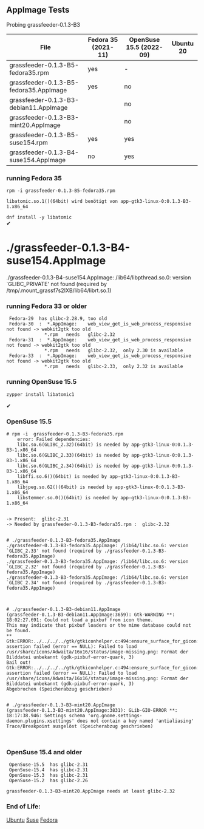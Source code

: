 ## AppImage Tests

Probing  grassfeeder-0.1.3-B3

| File                                      | Fedora 35 (2021-11) | OpenSuse 15.5 (2022-09) | Ubuntu 20 |
| ---- | ---- | ---- | ---- |
| grassfeeder-0.1.3-B5-fedora35.rpm         | yes   | -   | |
| grassfeeder-0.1.3-B5-fedora35.AppImage    | yes   | no  | |
| grassfeeder-0.1.3-B3-debian11.AppImage    |       | no  | |
| grassfeeder-0.1.3-B3-mint20.AppImage      |       | no  | |  
| grassfeeder-0.1.3-B5-suse154.rpm          | yes   | yes | 
| grassfeeder-0.1.3-B4-suse154.AppImage     | no    | yes |

### running Fedora 35

` rpm -i grassfeeder-0.1.3-B5-fedora35.rpm ` 

    libatomic.so.1()(64bit) wird benötigt von app-gtk3-linux-0:0.1.3-B3-1.x86_64
` dnf install -y libatomic  `  
&#x2714;


# ./grassfeeder-0.1.3-B4-suse154.AppImage
./grassfeeder-0.1.3-B4-suse154.AppImage: /lib64/libpthread.so.0: version `GLIBC_PRIVATE' not found (required by /tmp/.mount_grassf7s2IXB/lib64/librt.so.1)


### running Fedora 33 or older
     Fedora-29  has glibc-2.28.9, too old
     Fedora-30  :  *.AppImage:    web_view_get_is_web_process_responsive  not found -> webkit2gtk too old
                  *.rpm   needs   glibc-2.32
     Fedora-31  :  *.AppImage:    web_view_get_is_web_process_responsive  not found -> webkit2gtk too old
                  *.rpm   needs   glibc-2.32,  only 2.30 is available
     Fedora-33  :  *.AppImage:    web_view_get_is_web_process_responsive  not found -> webkit2gtk too old
                  *.rpm   needs   glibc-2.33,  only 2.32 is available
                       


### running  OpenSuse 15.5
`zypper install libatomic1  ` 

&#x2714;




### OpenSuse  15.5
```
# rpm -i  grassfeeder-0.1.3-B3-fedora35.rpm 
    error: Failed dependencies:
    libc.so.6(GLIBC_2.32)(64bit) is needed by app-gtk3-linux-0:0.1.3-B3-1.x86_64
    libc.so.6(GLIBC_2.33)(64bit) is needed by app-gtk3-linux-0:0.1.3-B3-1.x86_64
    libc.so.6(GLIBC_2.34)(64bit) is needed by app-gtk3-linux-0:0.1.3-B3-1.x86_64
    libffi.so.6()(64bit) is needed by app-gtk3-linux-0:0.1.3-B3-1.x86_64
    libjpeg.so.62()(64bit) is needed by app-gtk3-linux-0:0.1.3-B3-1.x86_64
    libstemmer.so.0()(64bit) is needed by app-gtk3-linux-0:0.1.3-B3-1.x86_64


-> Present:  glibc-2.31    
-> Needed by grassfeeder-0.1.3-B3-fedora35.rpm :  glibc-2.32


# ./grassfeeder-0.1.3-B3-fedora35.AppImage 
./grassfeeder-0.1.3-B3-fedora35.AppImage: /lib64/libc.so.6: version `GLIBC_2.33' not found (required by ./grassfeeder-0.1.3-B3-fedora35.AppImage)
./grassfeeder-0.1.3-B3-fedora35.AppImage: /lib64/libc.so.6: version `GLIBC_2.32' not found (required by ./grassfeeder-0.1.3-B3-fedora35.AppImage)
./grassfeeder-0.1.3-B3-fedora35.AppImage: /lib64/libc.so.6: version `GLIBC_2.34' not found (required by ./grassfeeder-0.1.3-B3-fedora35.AppImage)

    
    
# ./grassfeeder-0.1.3-B3-debian11.AppImage 
(grassfeeder-0.1.3-B3-debian11.AppImage:3659): Gtk-WARNING **: 18:02:27.691: Could not load a pixbuf from icon theme.
This may indicate that pixbuf loaders or the mime database could not be found.
**
Gtk:ERROR:../../../../gtk/gtkiconhelper.c:494:ensure_surface_for_gicon: assertion failed (error == NULL): Failed to load /usr/share/icons/Adwaita/16x16/status/image-missing.png: Format der Bilddatei unbekannt (gdk-pixbuf-error-quark, 3)
Bail out! Gtk:ERROR:../../../../gtk/gtkiconhelper.c:494:ensure_surface_for_gicon: assertion failed (error == NULL): Failed to load /usr/share/icons/Adwaita/16x16/status/image-missing.png: Format der Bilddatei unbekannt (gdk-pixbuf-error-quark, 3)
Abgebrochen (Speicherabzug geschrieben)


# ./grassfeeder-0.1.3-B3-mint20.AppImage 
(grassfeeder-0.1.3-B3-mint20.AppImage:3831): GLib-GIO-ERROR **: 18:17:38.946: Settings schema 'org.gnome.settings-daemon.plugins.xsettings' does not contain a key named 'antialiasing'
Trace/Breakpoint ausgelöst (Speicherabzug geschrieben)

    
```

### OpenSuse  15.4 and older
     OpenSuse-15.5  has glibc-2.31
     OpenSuse-15.4  has glibc-2.31
     OpenSuse-15.3  has glibc-2.31
     OpenSuse-15.2  has glibc-2.26

    grassfeeder-0.1.3-B3-mint20.AppImage needs at least glibc-2.32


     



### End of Life: 
[Ubuntu](https://endoflife.date/ubuntu) [Suse](https://endoflife.date/opensuse) [Fedora](https://endoflife.date/fedora)



